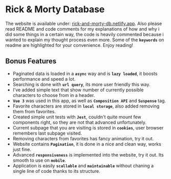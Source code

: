# Rick & Morty Database
The website is available under: [rick-and-morty-db.netlify.app](https://rick-and-morty-db.netlify.app/). Also please read README and code comments for my explanations of how and why i did some things in a certain way, the code is heavily commented because i wanted to explain my thought process even more. Some of the **`keywords`** on readme are highlighted for your convenience. Enjoy reading!

## Bonus Features
* Paginated data is loaded in a **`async`** way and is **`lazy loaded`**, it boosts performance and speed a lot.
* Searching is done with **`url query`**, its more user friendly this way.
* I've added simple text that show number of currently possible characters to choose from in a header.
* **`Vue 3`** was used in this app, as well as **`Composition API`** and **`Suspense`** tag.
* Favorite characters are stored in **`local storage`**, also added removing them from favorites.
* Created simple unit tests with **`Jest`**, couldn't quite mount few components right, so they are not that advanced unfortunately.
* Current subpage that you are visiting is stored in **`cookies`**, user browser remembers last subpage visited.
* Removing characters from favorites has fancy animation, try it out.
* Website contains **`Pagination`**, it is done in a nice and clean way, works just fine.
* Advanced **`responsiveness`** is implemented into the website, try it out. Its smooth to use on **`mobile`**.
* Application is easily **`scallable`** and **`maintainable`** without chaning a single line of code thanks to its structure.
